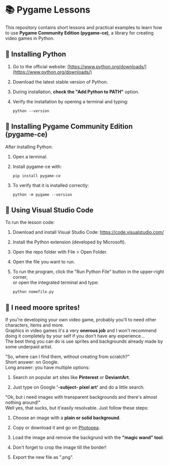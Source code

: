 # 📚 Pygame Lessons

This repository contains short lessons and practical examples to learn how to use **Pygame Community Edition (pygame-ce)**, a library for creating video games in Python.

## 🐍 Installing Python

1. Go to the official website: [https://www.python.org/downloads/](https://www.python.org/downloads/)
2. Download the latest stable version of Python.
3. During installation, **check the "Add Python to PATH"** option.
4. Verify the installation by opening a terminal and typing:

   ```
   python --version
   ```

## 👾 Installing Pygame Community Edition (pygame-ce)

After installing Python:

1. Open a terminal.

2. Install pygame-ce with:
    ```
    pip install pygame-ce
    ```

3. To verify that it is installed correctly:
    ```
    python -m pygame --version
    ```

## 📁​ Using Visual Studio Code

To run the lesson code:

1. Download and install Visual Studio Code: https://code.visualstudio.com/

2. Install the Python extension (developed by Microsoft).

3. Open the repo folder with File > Open Folder.

4. Open the file you want to run.

5. To run the program, click the "Run Python File" button in the upper-right corner,<br />
   or open the integrated terminal and type:
    ```
    python nomefile.py
    ```

## 💢 I need moore sprites!

If you're developing your own video game, probably you'll to need other characters, items and more.<br />
Graphics in video games it's a very **onerous job** and I won't recommend doing it completely by your 
self if you don't have any experience...<br />
The best thing you can do is use sprites and backgrounds already made by some underpaid artist.

"So, where can I find them, without creating from scratch?"<br />
Short answer: on Google.<br />
Long answer: you have multiple options:

1. Search on popular art sites like **Pinterest** or **DeviantArt**.

2. Just type on Google **'-subject- pixel art'** and do a little search.

"Ok, but i need images with transparent backgrounds and there's almost nothing around!"<br />
Well yes, that sucks, but it'easily resolvable. Just follow these steps:

1. Choose an image with a **plain or solid background**.

2. Copy or download it and go on [Photopea](https://www.photopea.com/).

3. Load the image and remove the backgrund with the **"magic wand" tool**.

4. Don't forget to crop the image till the border!

5. Export the new file as ".png".